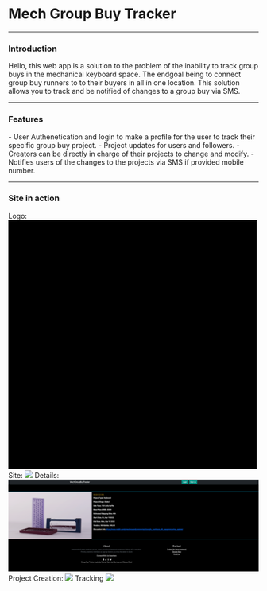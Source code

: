 <h1>Mech Group Buy Tracker</h1>
<hr />
<h3>Introduction</h3>
Hello, this web app is a solution to the problem of the inability to track group buys in the mechanical keyboard space. The endgoal being to connect group buy runners to to their buyers in all in one location. This solution allows you to track and be notified of changes to a group buy via SMS.  
<hr />
<h3>Features</h3>
- User Authenetication and login to make a profile for the user to track their specific group buy project.
- Project updates for users and followers.
- Creators can be directly in charge of their projects to change and modify.
- Notifies users of the changes to the projects via SMS if provided mobile number.
<hr />
<h3>Site in action</h3>
Logo:
<img src="https://github.com/keenerz/MechGroupBuyTracker/blob/main/docs/assets/merch%20group%20buytrkr.gif?raw=true" />
Site:
<img src="https://github.com/keenerz/MechGroupBuyTracker/blob/main/docs/assets/Group-Buy-Tracker.gif?raw=true" />
Details:
<img src="https://github.com/keenerz/MechGroupBuyTracker/blob/main/docs/assets/Group%20Buy%20Tracker.png?raw=true" />
Project Creation:
<img src="https://github.com/keenerz/MechGroupBuyTracker/blob/main/docs/assets/MGBTCreate.gif?raw=true" />
Tracking
<img src="https://raw.githubusercontent.com/keenerz/MechGroupBuyTracker/main/docs/assets/Tracking.gif?raw=true" />
